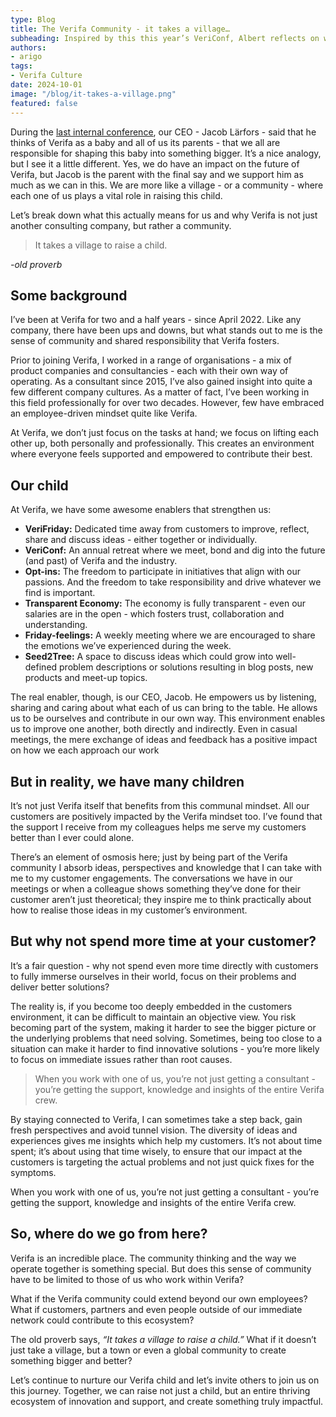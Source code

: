 ```yaml
---
type: Blog
title: The Verifa Community - it takes a village…
subheading: Inspired by this this year’s VeriConf, Albert reflects on what makes Verifa an awesome place to work and how that benefits our customers as well as the crew.
authors:
- arigo
tags:
- Verifa Culture
date: 2024-10-01
image: "/blog/it-takes-a-village.png"
featured: false
---
```


During the [last internal conference](https://verifa.io/blog/vericonf-2024/), our CEO - Jacob Lärfors - said that he thinks of Verifa as a baby and all of us its parents - that we all are responsible for shaping this baby into something bigger. It’s a nice analogy, but I see it a little different. Yes, we do have an impact on the future of Verifa, but Jacob is the parent with the final say and we support him as much as we can in this. We are more like a village - or a community - where each one of us plays a vital role in raising this child.

Let’s break down what this actually means for us and why Verifa is not just another consulting company, but rather a community.

> It takes a village to raise a child.
>
*-old proverb*

## Some background

I’ve been at Verifa for two and a half years - since April 2022. Like any company, there have been ups and downs, but what stands out to me is the sense of community and shared responsibility that Verifa fosters.

Prior to joining Verifa, I worked in a range of organisations - a mix of product companies and consultancies - each with their own way of operating. As a consultant since 2015, I’ve also gained insight into quite a few different company cultures. As a matter of fact, I’ve been working in this field professionally for over two decades. However, few have embraced an employee-driven mindset quite like Verifa.

At Verifa, we don’t just focus on the tasks at hand; we focus on lifting each other up, both personally and professionally. This creates an environment where everyone feels supported and empowered to contribute their best.

## Our child

At Verifa, we have some awesome enablers that strengthen us:

- **VeriFriday:** Dedicated time away from customers to improve, reflect, share and discuss ideas - either together or individually.
- **VeriConf:** An annual retreat where we meet, bond and dig into the future (and past) of Verifa and the industry.
- **Opt-ins:** The freedom to participate in initiatives that align with our passions. And the freedom to take responsibility and drive whatever we find is important.
- **Transparent Economy:** The economy is fully transparent - even our salaries are in the open - which fosters trust, collaboration and understanding.
- **Friday-feelings:** A weekly meeting where we are encouraged to share the emotions we’ve experienced during the week.
- **Seed2Tree:** A space to discuss ideas which could grow into well-defined problem descriptions or solutions resulting in blog posts, new products and meet-up topics.

The real enabler, though, is our CEO, Jacob. He empowers us by listening, sharing and caring about what each of us can bring to the table. He allows us to be ourselves and contribute in our own way. This environment enables us to improve one another, both directly and indirectly. Even in casual meetings, the mere exchange of ideas and feedback has a positive impact on how we each approach our work

## But in reality, we have many children

It’s not just Verifa itself that benefits from this communal mindset. All our customers are positively impacted by the Verifa mindset too. I’ve found that the support I receive from my colleagues helps me serve my customers better than I ever could alone.

There’s an element of osmosis here; just by being part of the Verifa community I absorb ideas, perspectives and knowledge that I can take with me to my customer engagements. The conversations we have in our meetings or when a colleague shows something they’ve done for their customer aren’t just theoretical; they inspire me to think practically about how to realise those ideas in my customer’s environment.

## But why not spend more time at your customer?

It’s a fair question - why not spend even more time directly with customers to fully immerse ourselves in their world, focus on their problems and deliver better solutions?

The reality is, if you become too deeply embedded in the customers environment, it can be difficult to maintain an objective view. You risk becoming part of the system, making it harder to see the bigger picture or the underlying problems that need solving. Sometimes, being too close to a situation can make it harder to find innovative solutions - you’re more likely to focus on immediate issues rather than root causes.

> When you work with one of us, you’re not just getting a consultant - you’re getting the support, knowledge and insights of the entire Verifa crew.
>

By staying connected to Verifa, I can sometimes take a step back, gain fresh perspectives and avoid tunnel vision. The diversity of ideas and experiences gives me insights which help my customers. It’s not about time spent; it’s about using that time wisely, to ensure that our impact at the customers is targeting the actual problems and not just quick fixes for the symptoms.

When you work with one of us, you’re not just getting a consultant - you’re getting the support, knowledge and insights of the entire Verifa crew.

## So, where do we go from here?

Verifa is an incredible place. The community thinking and the way we operate together is something special. But does this sense of community have to be limited to those of us who work within Verifa?

What if the Verifa community could extend beyond our own employees? What if customers, partners and even people outside of our immediate network could contribute to this ecosystem?

The old proverb says, *“It takes a village to raise a child.”* What if it doesn’t just take a village, but a town or even a global community to create something bigger and better?

Let’s continue to nurture our Verifa child and let’s invite others to join us on this journey. Together, we can raise not just a child, but an entire thriving ecosystem of innovation and support, and create something truly impactful.
